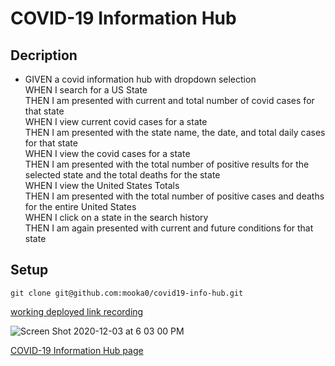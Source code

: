 # COVID-19 Information Hub

## Decription

* GIVEN a covid information hub with dropdown selection<br>
WHEN I search for a US State<br>
THEN I am presented with current and total number of covid cases for that state<br>
WHEN I view current covid cases for a state<br>
THEN I am presented with the state name, the date, and total daily cases for that state<br>
WHEN I view the covid cases for a state<br>
THEN I am presented with the total number of positive results for the selected state and the total deaths for the state<br>
WHEN I view the United States Totals<br>
THEN I am presented with the total number of positive cases and deaths for the entire United States<br>
WHEN I click on a state in the search history<br>
THEN I am again presented with current and future conditions for that state<br>
## Setup
```
git clone git@github.com:mooka0/covid19-info-hub.git
```
[working deployed link recording](https://drive.google.com/file/d/1l1bQg75-c6RTHK9R1Ob2kaZNl9TPu8wv/view)

![Screen Shot 2020-12-03 at 6 03 00 PM](https://user-images.githubusercontent.com/66394427/101112622-98ccfb80-3592-11eb-8aef-6b1976362248.png)

[COVID-19 Information Hub page](https://mooka0.github.io/covid19-info-hub/)

